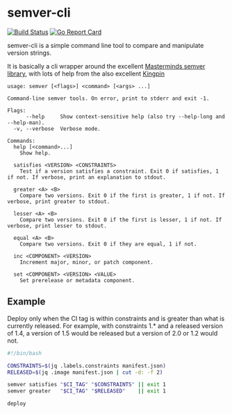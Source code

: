 semver-cli
==========

[![Build Status](https://travis-ci.org/davidrjonas/semver-cli.svg?branch=master)](https://travis-ci.org/davidrjonas/semver-cli)
[![Go Report Card](https://goreportcard.com/badge/github.com/davidrjonas/semver-cli)](https://goreportcard.com/report/github.com/davidrjonas/semver-cli)

semver-cli is a simple command line tool to compare and manipulate version strings.

It is basically a cli wrapper around the excellent [Masterminds semver library](https://github.com/Masterminds/semver), with lots of help from the also excellent [Kingpin](https://github.com/alecthomas/kingpin)

```
usage: semver [<flags>] <command> [<args> ...]

Command-line semver tools. On error, print to stderr and exit -1.

Flags:
      --help     Show context-sensitive help (also try --help-long and --help-man).
  -v, --verbose  Verbose mode.

Commands:
  help [<command>...]
    Show help.

  satisfies <VERSION> <CONSTRAINTS>
    Test if a version satisfies a constraint. Exit 0 if satisfies, 1 if not. If verbose, print an explanation to stdout.

  greater <A> <B>
    Compare two versions. Exit 0 if the first is greater, 1 if not. If verbose, print greater to stdout.

  lesser <A> <B>
    Compare two versions. Exit 0 if the first is lesser, 1 if not. If verbose, print lesser to stdout.

  equal <A> <B>
    Compare two versions. Exit 0 if they are equal, 1 if not.

  inc <COMPONENT> <VERSION>
    Increment major, minor, or patch component.

  set <COMPONENT> <VERSION> <VALUE>
    Set prerelease or metadata component.
```

Example
-------

Deploy only when the CI tag is within constraints and is greater than what is currently released. For example, with constraints 1.* and a released version of 1.4, a version of 1.5 would be released but a version of 2.0 or 1.2 would not.

```bash
#!/bin/bash

CONSTRAINTS=$(jq .labels.constraints manifest.json)
RELEASED=$(jq .image manifest.json | cut -d: -f 2)

semver satisfies "$CI_TAG" "$CONSTRAINTS" || exit 1
semver greater   "$CI_TAG" "$RELEASED"    || exit 1

deploy
```

